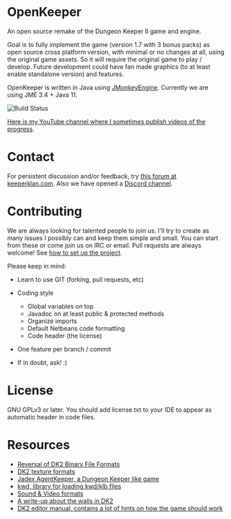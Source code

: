 OpenKeeper
=================

An open source remake of the Dungeon Keeper II game and engine.

Goal is to fully implement the game (version 1.7 with 3 bonus packs) as open source cross platform version, with minimal or no changes at all, using the original game assets. So it will require the original game to play / develop. Future development could have fan made graphics (to at least enable standalone version) and features.

OpenKeeper is written in Java using [JMonkeyEngine](http://jmonkeyengine.org/). Currently we are using JME 3.4 + Java 11.

![Build Status](https://github.com/tonihele/OpenKeeper/actions/workflows/gradle.yml/badge.svg)

[Here is my YouTube channel where I sometimes publish videos of the progress](https://www.youtube.com/user/Kaljis83/videos).

Contact
========

For persistent discussion and/or feedback, try [this forum at keeperklan.com](https://keeperklan.com/forums/101-OpenKeeper). Also we have opened a [Discord channel](https://discord.gg/e2Dnqkn).

Contributing
=============

We are always looking for talented people to join us. I'll try to create as many issues I possibly can and keep them simple and small. You can start from these or come join us on IRC or email. Pull requests are always welcome! See [how to set up the project](https://github.com/tonihele/OpenKeeper/wiki/How-to-set-up-OpenKeeper).

Please keep in mind:
 - Learn to use GIT (forking, pull requests, etc)
 - Coding style
    - Global variables on top
    - Javadoc on at least public & protected methods
    - Organize imports
    - Default Netbeans code formatting
    - Code header (the license)

- One feature per branch / commit
- If in doubt, ask! :)

License
==========

GNU GPLv3 or later. You should add license.txt to your IDE to appear as automatic header in code files.

Resources
=========

 * [Reversal of DK2 Binary File Formats](http://keeperklan.com/threads/4623-Reversal-of-DKII-Binary-File-Formats)
 * [DK2 texture formats](http://keeperklan.com/threads/220-DK2-texture-format)
 * [Jadex AgentKeeper, a Dungeon Keeper like game](https://code.google.com/p/jadex-agentkeeper/)
 * [kwd, library for loading kwd/klb files](https://github.com/werkt/kwd)
 * [Sound & Video formats](http://wiki.multimedia.cx/index.php?title=Electronic_Arts_Formats)
 * [A write-up about the walls in DK2](http://simonschreibt.de/gat/dungeon-keeper-2-walls/)
 * [DK2 editor manual, contains a lot of hints on how the game should work](http://keeper.lubiki.pl/dk2_docs/dk2_editor_manual.htm)

